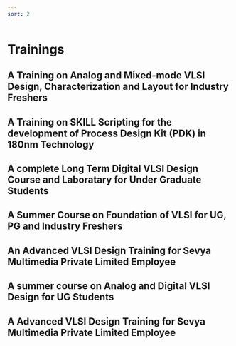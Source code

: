 ```yaml
---
sort: 2
---
```


# Trainings 

## A Training on Analog and Mixed-mode VLSI Design, Characterization and Layout for Industry Freshers

## A Training on SKILL Scripting for the development of Process Design Kit (PDK) in 180nm Technology

## A complete Long Term Digital VLSI Design Course and Laboratary for Under Graduate Students

## A Summer Course on Foundation of VLSI for UG, PG and Industry Freshers

## An Advanced VLSI Design Training for Sevya Multimedia Private Limited Employee

## A summer course on Analog and Digital VLSI Design for UG Students

## A Advanced VLSI Design Training for Sevya Multimedia Private Limited Employee 
